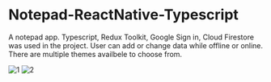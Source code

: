 # Notepad-ReactNative-Typescript
A notepad app. Typescript, Redux Toolkit, Google Sign in, Cloud Firestore was used in the project. User can add or change data while offline or online. 
There are multiple themes availbele to choose from.


![1](https://user-images.githubusercontent.com/16177020/148218873-5af46505-fe73-4614-bad4-e1e7b89a1c44.png)
![2](https://user-images.githubusercontent.com/16177020/148218883-a7431034-431b-4403-aef1-76b021f9a8be.png)
